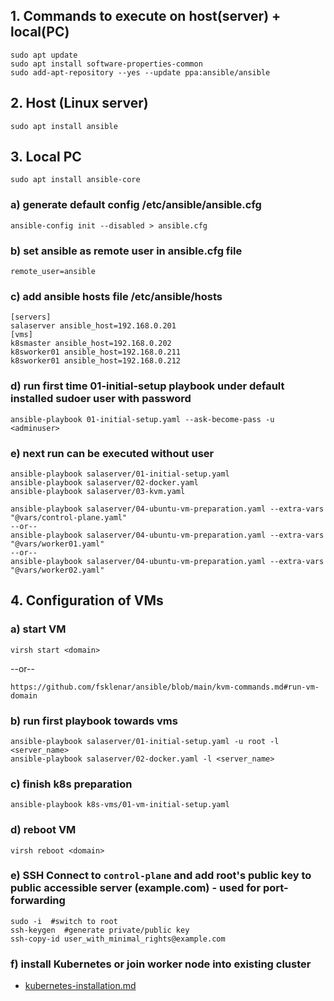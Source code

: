 ##  1. Commands to execute on host(server) + local(PC)
```
sudo apt update
sudo apt install software-properties-common
sudo add-apt-repository --yes --update ppa:ansible/ansible
```

## 2. Host (Linux server)
```
sudo apt install ansible
```

## 3. Local PC
```
sudo apt install ansible-core
```

### a) generate default config /etc/ansible/ansible.cfg
```
ansible-config init --disabled > ansible.cfg
```

### b) set ansible as remote user in ansible.cfg file
```
remote_user=ansible
```

### c) add ansible hosts file /etc/ansible/hosts
```
[servers]
salaserver ansible_host=192.168.0.201
[vms]
k8smaster ansible_host=192.168.0.202
k8sworker01 ansible_host=192.168.0.211
k8sworker01 ansible_host=192.168.0.212
```

### d) run first time 01-initial-setup playbook under default installed sudoer user with password
```
ansible-playbook 01-initial-setup.yaml --ask-become-pass -u <adminuser>
```

### e) next run can be executed without user
```
ansible-playbook salaserver/01-initial-setup.yaml
ansible-playbook salaserver/02-docker.yaml
ansible-playbook salaserver/03-kvm.yaml

ansible-playbook salaserver/04-ubuntu-vm-preparation.yaml --extra-vars "@vars/control-plane.yaml"
--or--
ansible-playbook salaserver/04-ubuntu-vm-preparation.yaml --extra-vars "@vars/worker01.yaml"
--or--
ansible-playbook salaserver/04-ubuntu-vm-preparation.yaml --extra-vars "@vars/worker02.yaml"
```

## 4. Configuration of VMs
### a) start VM
```
virsh start <domain>

```
--or--
```
https://github.com/fsklenar/ansible/blob/main/kvm-commands.md#run-vm-domain
```

### b) run first playbook towards vms
```
ansible-playbook salaserver/01-initial-setup.yaml -u root -l <server_name>
ansible-playbook salaserver/02-docker.yaml -l <server_name>
```

### c) finish k8s preparation
```
ansible-playbook k8s-vms/01-vm-initial-setup.yaml
```

### d) reboot VM
```
virsh reboot <domain>
```

### e) SSH Connect to `control-plane` and add root's public key to public accessible server (example.com) - used for port-forwarding
```
sudo -i  #switch to root
ssh-keygen  #generate private/public key
ssh-copy-id user_with_minimal_rights@example.com
```

### f) install Kubernetes or join worker node into existing cluster
- [kubernetes-installation.md](kubernetes-installation.md)

